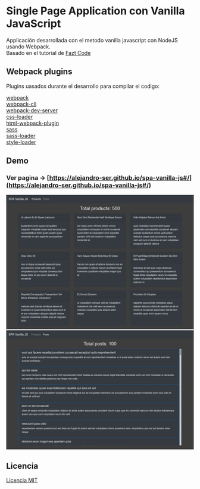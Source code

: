 # Single Page Application con Vanilla JavaScript

Applicación desarrollada con el metodo vanilla javascript con NodeJS usando Webpack.  
Basado en el tutorial de [Fazt Code](https://www.youtube.com/watch?v=D9avX-jtIPM)

## Webpack plugins

Plugins uasados durante el desarrollo para compilar el codigo:

[webpack](https://webpack.js.org)  
[webpack-cli](https://webpack.js.org)  
[webpack-dev-server](https://webpack.js.org/guides/development/#using-webpack-dev-server)  
[css-loader](https://webpack.js.org/loaders/css-loader)  
[html-webpack-plugin](https://webpack.js.org/plugins/html-webpack-plugin)  
[sass](https://webpack.js.org/loaders/sass-loader)  
[sass-loader](https://webpack.js.org/loaders/sass-loader)  
[style-loader](https://webpack.js.org/loaders/style-loader)

## Demo

### Ver pagina -> [https://alejandro-ser.github.io/spa-vanilla-js#/](https://alejandro-ser.github.io/spa-vanilla-js#/)

![products](./src/img/spa_products.png)  
![products](./src/img/spa_posts.png)

## Licencia

[Licencia MIT](https://github.com/alejandro-ser/spa-vanilla-js/blob/master/LICENSE)